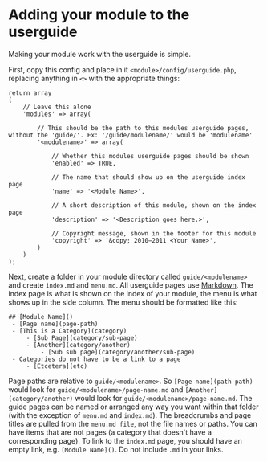 # Adding your module to the userguide

Making your module work with the userguide is simple.

First, copy this config and place in it `<module>/config/userguide.php`, replacing anything in `<>` with the appropriate things:

	return array
	(
		// Leave this alone
		'modules' => array(
	
			// This should be the path to this modules userguide pages, without the 'guide/'. Ex: '/guide/modulename/' would be 'modulename'
			'<modulename>' => array(
	
				// Whether this modules userguide pages should be shown
				'enabled' => TRUE,
				
				// The name that should show up on the userguide index page
				'name' => '<Module Name>',
	
				// A short description of this module, shown on the index page
				'description' => '<Description goes here.>',
				
				// Copyright message, shown in the footer for this module
				'copyright' => '&copy; 2010–2011 <Your Name>',
			)	
		)
	);

Next, create a folder in your module directory called `guide/<modulename>` and create `index.md` and `menu.md`.  All userguide pages use [Markdown](markdown).  The index page is what is shown on the index of your module, the menu is what shows up in the side column.  The menu should be formatted like this:

	## [Module Name]()
	 - [Page name](page-path)
	 - [This is a Category](category)
		 - [Sub Page](category/sub-page)
		 - [Another](category/another)
			 - [Sub sub page](category/another/sub-page)
	 - Categories do not have to be a link to a page
		 - [Etcetera](etc)

Page paths are relative to `guide/<modulename>`.  So `[Page name](path-path)` would look for `guide/<modulename>/page-name.md` and `[Another](category/another)` would look for `guide/<modulename>/page-name.md`.   The guide pages can be named or arranged any way you want within that folder (with the exception of `menu.md` and `index.md`). The breadcrumbs and page titles are pulled from the `menu.md file`, not the file names or paths.  You can have items that are not pages (a category that doesn't have a corresponding page).  To link to the `index.md` page, you should have an empty link, e.g. `[Module Name]()`.  Do not include `.md` in your links.  